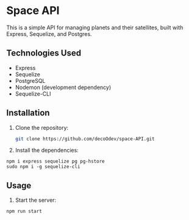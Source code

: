# Space API

This is a simple API for managing planets and their satellites, built with Express, Sequelize, and Postgres.

## Technologies Used

- Express
- Sequelize
- PostgreSQL
- Nodemon (development dependency)
- Sequelize-CLI

## Installation

1. Clone the repository:

   ```bash
   git clone https://github.com/decoOdev/space-API.git
   ```

2. Install the dependencies:

```
npm i express sequelize pg pg-hstore
sudo npm i -g sequelize-cli
```

## Usage

1. Start the server:

```
npm run start
```
